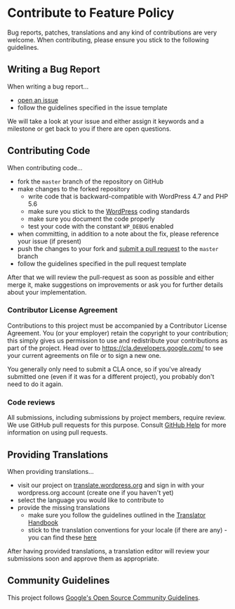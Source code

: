 # Contribute to Feature Policy

Bug reports, patches, translations and any kind of contributions are very welcome. When contributing, please ensure you stick to the following guidelines.

## Writing a Bug Report

When writing a bug report...

* [open an issue](https://github.com/westonruter/wp-feature-policy/issues/new)
* follow the guidelines specified in the issue template

We will take a look at your issue and either assign it keywords and a milestone or get back to you if there are open questions.

## Contributing Code

When contributing code...

* fork the `master` branch of the repository on GitHub
* make changes to the forked repository
    * write code that is backward-compatible with WordPress 4.7 and PHP 5.6
    * make sure you stick to the [WordPress](https://make.wordpress.org/core/handbook/best-practices/coding-standards/) coding standards
    * make sure you document the code properly
    * test your code with the constant `WP_DEBUG` enabled
* when committing, in addition to a note about the fix, please reference your issue (if present)
* push the changes to your fork and [submit a pull request](https://github.com/westonruter/wp-feature-policy/compare) to the `master` branch
* follow the guidelines specified in the pull request template

After that we will review the pull-request as soon as possible and either merge it, make suggestions on improvements or ask you for further details about your implementation.

### Contributor License Agreement

Contributions to this project must be accompanied by a Contributor License
Agreement. You (or your employer) retain the copyright to your contribution;
this simply gives us permission to use and redistribute your contributions as
part of the project. Head over to <https://cla.developers.google.com/> to see
your current agreements on file or to sign a new one.

You generally only need to submit a CLA once, so if you've already submitted one
(even if it was for a different project), you probably don't need to do it
again.

### Code reviews

All submissions, including submissions by project members, require review. We
use GitHub pull requests for this purpose. Consult
[GitHub Help](https://help.github.com/articles/about-pull-requests/) for more
information on using pull requests.


## Providing Translations

When providing translations...

* visit our project on [translate.wordpress.org](https://translate.wordpress.org/projects/wp-plugins/feature-policy) and sign in with your wordpress.org account (create one if you haven't yet)
* select the language you would like to contribute to
* provide the missing translations
    * make sure you follow the guidelines outlined in the [Translator Handbook](https://make.wordpress.org/polyglots/handbook/translating/expectations/)
    * stick to the translation conventions for your locale (if there are any) - you can find these [here](https://make.wordpress.org/polyglots/handbook/tools/list-of-glossaries-per-locale/)

After having provided translations, a translation editor will review your submissions soon and approve them as appropriate.

## Community Guidelines

This project follows
[Google's Open Source Community Guidelines](https://opensource.google.com/conduct/).
